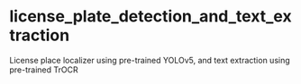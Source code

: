 # license_plate_detection_and_text_extraction
License place localizer using pre-trained YOLOv5, and text extraction using pre-trained TrOCR 
